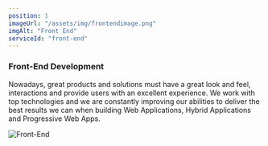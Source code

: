 ```yaml
---
position: 1
imageUrl: "/assets/img/frontendimage.png"
imgAlt: "Front End"
serviceId: "front-end"
---
```


### Front-End Development

<div class="content">
  <div class="text-container">
    <p>Nowadays, great products and solutions must have a great look and feel, interactions and provide users with an excellent experience. We work with top technologies and we are constantly improving our abilities to deliver the best results we can when building Web Applications, Hybrid Applications and Progressive Web Apps.</p>
  </div>
  <div class="image-container">
    <img src="{{ "/assets/img/frontendimage.png" | relative_url }}" alt="Front-End"/>
  </div>
</div>
